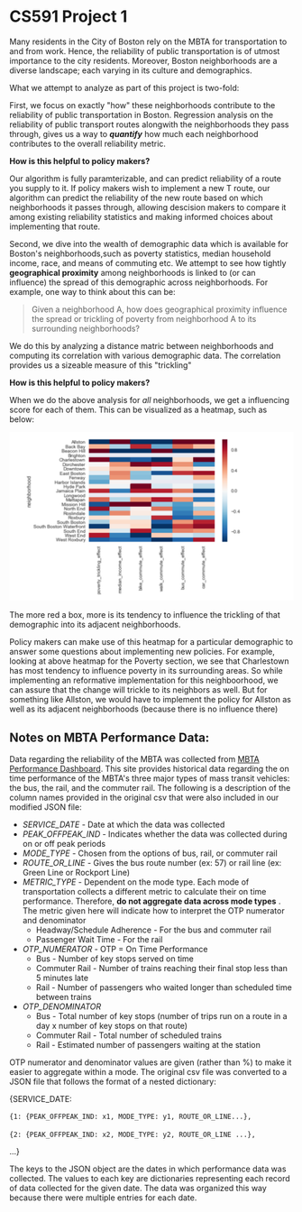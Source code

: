 # CS591 Project 1

Many residents in the City of Boston rely on the MBTA for transportation to and from work. Hence, the reliability of public transportation is of utmost importance to the city residents. Moreover, Boston neighborhoods are a diverse landscape; each varying in its culture and demographics.

What we attempt to analyze as part of this project is two-fold:

First, we focus on exactly "how" these neighborhoods contribute to the reliability of public transportation in Boston. Regression analysis on the reliability of public transport routes alongwith the neighborhoods they pass through, gives us a way to ***quantify*** how much each neighborhood contributes to the overall reliability metric. 

__How is this helpful to policy makers?__

Our algorithm is fully paramterizable, and can predict reliability of a route you supply to it. If policy makers wish to implement a new T route, our algorithm can predict the reliability of the new route based on which neighborhoods it passes through, allowing descision makers to compare it among existing reliability statistics and making informed choices about implementing that route.


Second, we dive into the wealth of demographic data which is available for Boston's neighborhoods,such as poverty statistics, median household income, race, and means of commuting etc. We attempt to see how tightly **geographical proximity** among neighborhoods is linked to (or can influence) the spread of this demographic across neighborhoods. For example, one way to think about this can be:

> Given a neighborhood A, how does geographical proximity influence the spread or trickling of poverty from neighborhood A to its surrounding neighborhoods?

We do this by analyzing a distance matric between neighborhoods and computing its correlation with various demographic data.
The correlation provides us a sizeable measure of this "trickling"

__How is this helpful to policy makers?__

When we do the above analysis for *all* neighborhoods, we get a influencing score for each of them. This can be visualized as a heatmap, such as below:

![Alt text](trickling_effect.png?raw=true "trickling Effect Heatmap")

The more red a box, more is its tendency to influence the trickling of that demographic into its adjacent neighborhoods.

Policy makers can make use of this heatmap for a particular demographic to answer some questions about implementing new policies. For example, looking at above heatmap for the Poverty section, we see that Charlestown has most tendency to influence poverty in its surrounding areas. So while implementing an reformative implementation for this neighboorhood, we can assure that the change will trickle to its neighbors as well. But for something like Allston, we would have to implement the policy for Allston as well as its adjacent neighborhoods (because there is no influence there)


## Notes on MBTA Performance Data:

Data regarding the reliability of the MBTA was collected from [MBTA Performance Dashboard](http://www.mbtabackontrack.com/performance/index.html#/download). This site provides historical data regarding the on time performance of the MBTA's three major types of mass transit vehicles: the bus, the rail, and the commuter rail. The following is a description of the column names provided in the original csv that were also included in our modified JSON file: 
* *SERVICE_DATE* - Date at which the data was collected
* *PEAK_OFFPEAK_IND* - Indicates whether the data was collected during on or off peak periods
* *MODE_TYPE* - Chosen from the options of bus, rail, or commuter rail 
* *ROUTE_OR_LINE* - Gives the bus route number (ex: 57) or rail line (ex: Green Line or Rockport Line)
* *METRIC_TYPE* - Dependent on the mode type. Each mode of transportation collects a different metric to calculate their on time performance. Therefore, **do not aggregate data across mode types** . The metric given here will indicate how to interpret the OTP numerator and denominator
  * Headway/Schedule Adherence - For the bus and commuter rail
  * Passenger Wait Time - For the rail 
 * *OTP_NUMERATOR* - OTP = On Time Performance
    * Bus - Number of key stops served on time
    * Commuter Rail - Number of trains reaching their final stop less than 5 minutes late
    * Rail - Number of passengers who waited longer than scheduled time between trains
 * *OTP_DENOMINATOR* 
    * Bus - Total number of key stops (number of trips run on a route in a day x number of key stops on that route)
    * Commuter Rail - Total number of scheduled trains
    * Rail - Estimated number of passengers waiting at the station
  
OTP numerator and denominator values are given (rather than %) to make it easier to aggregate within a mode. 
The original csv file was converted to a JSON file that follows the format of a nested dictionary: 

{SERVICE_DATE: 
  
    {1: {PEAK_OFFPEAK_IND: x1, MODE_TYPE: y1, ROUTE_OR_LINE...}, 
  
    {2: {PEAK_OFFPEAK_IND: x2, MODE_TYPE: y2, ROUTE_OR_LINE ...}, 
 
 ...}
 
The keys to the JSON object are the dates in which performance data was collected. The values to each key are dictionaries representing each record of data collected for the given date. The data was organized this way because there were multiple entries for each date.
